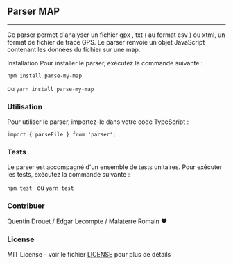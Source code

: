 ## Parser MAP

----

Ce parser permet d'analyser un fichier gpx , txt ( au format csv ) ou xtml, un format de fichier de trace GPS. 
Le parser renvoie un objet JavaScript contenant les données du fichier sur une map.

Installation
Pour installer le parser, exécutez la commande suivante :

``npm install parse-my-map ``

ou
``yarn install parse-my-map ``


### Utilisation

Pour utiliser le parser, importez-le dans votre code TypeScript :

```import { parseFile } from 'parser'; ```

### Tests
Le parser est accompagné d'un ensemble de tests unitaires. Pour exécuter les tests, exécutez la commande suivante :

```npm test ```
ou
```yarn test ```

### Contribuer

Quentin Drouet / Edgar Lecompte / Malaterre Romain  ❤️


### License
MIT License - voir le fichier [LICENSE](LICENSE) pour plus de détails